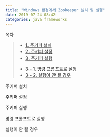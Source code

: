 ```yaml
---
title: "Windows 환경에서 Zookeeper 설치 및 실행"
date: 2019-07-24 08:42
categories: java frameworks
---
```


목차  
>+ [1. 주키퍼 설치](#주키퍼-설치)  
>+ [2. 주키퍼 설정](#주키퍼-설정)  
>+ [3. 주키퍼 실행](#주키퍼-실행)  
>* [3 - 1. 명령 프롬프트로 실행](#명령-프롬프트로-실행)  
>* [3 - 2. 실행이 안 될 경우](#실행이-안-될-경우)  

주키퍼 설치

주키퍼 설정

주키퍼 실행

명령 프롬프트로 실행

실행이 안 될 경우

